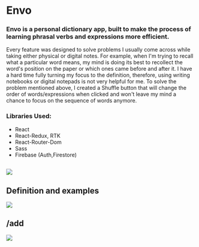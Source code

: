 # Envo

### Envo is a personal dictionary app, built to make the process of learning phrasal verbs and expressions more efficient.

Every feature was designed to solve problems I usually come across while taking either physical or digital notes. For example, when I'm trying to recall what a particular word means, my mind is doing its best to recollect the word's position on the paper or which ones came before and after it. I have a hard time fully turning my focus to the definition, therefore, using writing notebooks or digital notepads is not very helpful for me. To solve the problem mentioned above, I created a Shuffle button that will change the order of words/expressions when clicked and won't leave my mind a chance to focus on the sequence of words anymore.

### Libraries Used:

-  React
-  React-Redux, RTK
-  React-Router-Dom
-  Sass
-  Firebase (Auth,Firestore)

##

![](https://firebasestorage.googleapis.com/v0/b/image-gallery-610ea.appspot.com/o/users%2FGeorge-VCXtOV23v8bv667J0SkSr8OiQmm2%2Fgallery%2Fenvoy.png?alt=media&token=67aa2e50-b418-4e57-a467-92139b4b516c)

## Definition and examples

![](https://firebasestorage.googleapis.com/v0/b/image-gallery-610ea.appspot.com/o/users%2FGeorge-VCXtOV23v8bv667J0SkSr8OiQmm2%2Fgallery%2Fdefinition.png?alt=media&token=aea30a41-a092-4ba1-a321-b217b613bac1)

## /add

![](https://firebasestorage.googleapis.com/v0/b/image-gallery-610ea.appspot.com/o/users%2FGeorge-VCXtOV23v8bv667J0SkSr8OiQmm2%2Fgallery%2Fadd.png?alt=media&token=628f8935-2617-457f-a9f4-504a2c681097)
